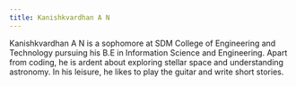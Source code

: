 ```yaml
---
title: Kanishkvardhan A N
---
```

Kanishkvardhan A N is a sophomore at SDM College of Engineering and Technology pursuing his B.E in Information Science and Engineering. Apart from coding, he is ardent about exploring stellar space and understanding astronomy. In his leisure, he likes to play the guitar and write short stories.
